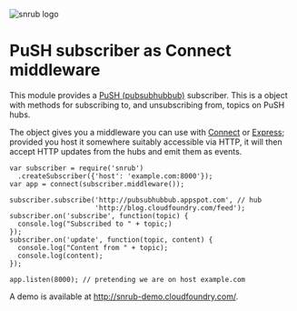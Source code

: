 ![snrub logo](https://vignette.wikia.nocookie.net/simpsons/images/5/5e/Snrub.jpg/revision/latest?cb=20140416021517)

# PuSH subscriber as Connect middleware

This module provides a [PuSH
(pubsubhubbub)](http://pubsubhubbub.appspot.com) subscriber. This is a
object with methods for subscribing to, and unsubscribing from, topics
on PuSH hubs.

The object gives you a middleware you can use with
[Connect](http://www.senchalabs.org/connect/connect.html) or
[Express](http://expressjs.com/guide.html); provided you host it
somewhere suitably accessible via HTTP, it will then accept HTTP
updates from the hubs and emit them as events.

    var subscriber = require('snrub')
      .createSubscriber({'host': 'example.com:8000'});
    var app = connect(subscriber.middleware());

    subscriber.subscribe('http://pubsubhubbub.appspot.com', // hub
                         'http://blog.cloudfoundry.com/feed');
    subscriber.on('subscribe', function(topic) {
      console.log("Subscribed to " + topic;)
    });
    subscriber.on('update', function(topic, content) {
      console.log("Content from " + topic);
      console.log(content);
    });

    app.listen(8000); // pretending we are on host example.com

A demo is available at http://snrub-demo.cloudfoundry.com/.
